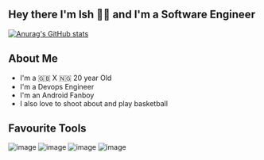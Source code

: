 ## Hey there I'm Ish 🖖🏾 and I'm a Software Engineer

[![Anurag's GitHub stats](https://github-readme-stats.vercel.app/api?username=ishersagay&theme=material-palenight&show_icons=true)](https://github.com/anuraghazra/github-readme-stats)


## About Me
- I'm a 🇬🇧 X 🇳🇬 20 year Old
- I'm a Devops Engineer
- I'm an Android Fanboy
- I also love to shoot about and play basketball

## Favourite Tools
![image](https://user-images.githubusercontent.com/42770411/142020872-6ec1410e-a74a-4331-97d2-7a37cf8c6f11.png)
![image](https://user-images.githubusercontent.com/42770411/142021312-465f77c7-84ce-4293-8d4f-64bf8b7b13d2.png)
![image](https://user-images.githubusercontent.com/42770411/142021214-4bea2e81-e632-412f-8857-a8823e19f922.png)
![image](https://user-images.githubusercontent.com/42770411/142021461-21f9c4ac-4a90-4553-8b68-6a1e381780d2.png)



